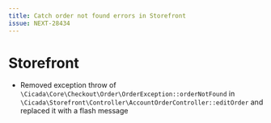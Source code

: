 ```yaml
---
title: Catch order not found errors in Storefront
issue: NEXT-28434
---
```

# Storefront
* Removed exception throw of `\Cicada\Core\Checkout\Order\OrderException::orderNotFound` in `\Cicada\Storefront\Controller\AccountOrderController::editOrder` and replaced it with a flash message
